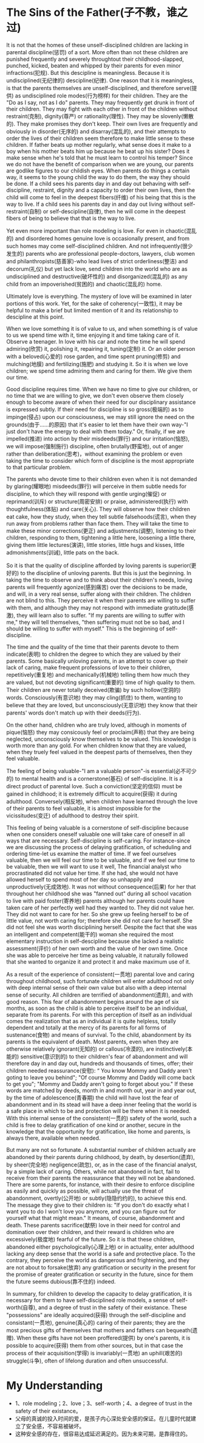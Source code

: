# The Sins of the Father(子不教，谁之过)
It is not that the homes of these unself-disciplined children are lacking in parental discipline(惩罚) of a sort. More often than not these children are punished frequently and severely throughtout their childhood-slapped, punched, kicked, beaten and whipped by their parents for even minor infractions(犯规). But this descipline is meaningless. Because it is undisciplined(无纪律的) descipline(纪律).
One reason that it is meaningless, is that the parents themselves are unself-disciplined, and therefore serve(提供) as undisciplined role modes(行为榜样) for their children. They are the "Do as I say, not as I do" parents. They may frequently get drunk in front of their children. They may fight with each other in front of the children without restraint(克制), dignity(尊严) or rationality(理性). They may be slovenly(懒散的). They make promises they don't keep. Their own lives are frequently and obviously in disorder(无序的) and disarray(混乱的), and their attempts to order the lives of their children seem therefore to make little sense to these children. If father beats up mother regularly, what sense does it make to a boy when his mother beats him up because he beat up his sister? Does it make sense when he's told that he must learn to control his temper? Since we do not have the benefit of comparison when we are young, our parents are godlike figures to our childish eyes. When parents do things a certain way, it seems to the young child the way to do them, the way they should be done. If a child sees his parents day in and day out behaving with self-discipline, restraint, dignity and a capacity to order their own lives, then the child will come to feel in the deepest fibers(纤维) of his being that this is the way to live. If a child sees his parents day in and day out living without self-restraint(自制) or self-descipline(自律), then he will come in the deepest fibers of being to believe that that is the way to live.

Yet even more important than role modeling is love. For even in chaotic(混乱的) and disordered homes genuine love is occasionally present, and from such homes may come self-disciplined children. And not infrequently(很少发生的) parents who are professional people-doctors, lawyers, club women and philanthropists(慈善家)-who lead lives of strict orderliness(整洁) and decorum(礼仪) but yet lack love, send children into the world who are as undisciplined and destructive(破坏性的) and disorganized(混乱的) as any child from an impoverished(贫困的) and chaotic(混乱的) home.

Ultimately love is everything. The mystery of love will be examined in later portions of this work. Yet, for the sake of coherency(一致性), it may be helpful to make a brief but limited mention of it and its relationship to descipline at this point.

When we love something it is of value to us, and when something is of value to us we spend time with it, time enjoying it and time taking care of it. Observe a teenager. In love with his car and note the time he will spend admiring(欣赏) it, polishing it, repairing it, tuning(定制) it. Or an older person with a beloved(心爱的) rose garden, and time spent pruning(修剪) and mulching(地膜) and fertilizing(施肥) and studying it. So it is when we love children; we spend time admiring them and caring for them. We give them our time.

Good discipline requires time. When we have no time to give our children, or no time that we are willing to give, we don't even observe them closely enough to become aware of when their need for our disciplinary assistance is expressed subtly. If their need for discipline is so gross(极端的) as to impinge(侵占) upon our consciousness, we may still ignore the need on the grounds(由于......的原因) that it's easier to let them have their own way-"I just don't have the energy to deal with them today." Or, finally, if we are impelled(推进) into action by their misdeeds(罪行) and our irritation(恼怒), we will impose(强制施行) discipline, often brutally(野蛮地), out of anger rather than deliberation(思考)，without examining the problem or even taking the time to consider which form of discipline is the most appropriate to that particular problem.

The parents who devote time to their children even when it is not demanded by glaring(耀眼地) misdeeds(罪行) will perceive in them subtle needs for discipline, to which they will respond with gentle urging(催促) or reprimand(训斥) or structure(周密安排) or praise, administered(执行) with thoughtfulness(体贴) and care(关心). They will observe how their children eat cake, how they study, when they tell subtle falsehoods(谎言), when they run away from problems rather than face them. They will take the time to make these minor corrections(更正) and adjustments(调整), listening to their children, responding to them, tightening a little here, loosening a little there, giving them little lectures(演讲), little stories, little hugs and kisses, little admonishments(训诫), little pats on the back.

So it is that the quality of discipline afforded by loving parents is superior(更好的) to the discipline of unloving parents. But this is just the beginning. In taking the time to observe and to think about their children's needs, loving parents will frequently agonize(感到痛苦) over the decisions to be made, and will, in a very real sense, suffer along with their children. The children are not blind to this. They perceive it when their parents are willing to suffer with them, and although they may not respond with immediate gratitude(感激), they will learn also to suffer. "If my parents are willing to suffer with me," they will tell themselves, "then suffering must not be so bad, and I should be willing to suffer with myself." This is the beginning of self-discipline.

The time and the quality of the time that their parents devote to them indicate(表明) to children the degree to which they are valued by their parents. Some basically unloving parents, in an attempt to cover up their lack of caring, make frequent professions of love to their children, repetitively(重复地) and mechanically(机械地) telling them how much they are valued, but not devoting significant(重要的) time of high quality to them. Their children are never totally deceived(欺骗) by such hollow(空洞的) words. Consciously(有意识地) they may cling(抓住) to them, wanting to believe that they are loved, but unconsciously(无意识地) they know that their parents' words don't match up with their deeds(行为).

On the other hand, children who are truly loved, although in moments of pique(恼怒) they may consicously feel or proclaim(声称) that they are being neglected, unconsciously know themselves to be valued. This knowledge is worth more than any gold. For when children know that they are valued, when they truely feel valued in the deepest parts of themselves, then they feel valuable.

The feeling of being valuable-"I am a valuable person"-is essential(必不可少的) to mental health and is a cornerstone(基石) of self-discipline. It is a direct product of parental love. Such a conviction(坚定的信仰) must be gained in childhood; it is extremely difficult to acquire(获得) it during adulthood. Conversely(相反地), when children have learned through the love of their parents to feel valuable, it is almost impossible for the vicissitudes(变迁) of adulthood to destroy their spirit.

This feeling of being valuable is a cornerstone of self-discipline because when one considers oneself valuable one will take care of oneself in all ways that are necessary. Self-discipline is self-caring. For instance-since we are discussing the process of delaying gratification, of scheduling and ordering time-let us examine the matter of time. If we feel ourselves valuable, then we will feel our time to be valuable, and if we feel our time to be valuable, then we will want to use it well, The financial analyst who procrastinated did not value her time. If she had, she would not have allowed herself to spend most of her day so unhappily and unproductively(无成效地). It was not without consequence(后果) for her that throughout her childhood she was "fanned out" during all school vacation to live with paid foster(寄养地) parents although her parents could have taken care of her perfectly well had they wanted to. They did not value her. They did not want to care for her. So she grew up feeling herself to be of little value, not worth caring for; therefore she did not care for herself. She did not feel she was worth disciplining herself. Despite the fact that she was an intelligent and competent(能干的) woman she required the most elementary instruction in self-descipline because she lacked a realistic assessment(评价) of her own worth and the value of her own time. Once she was able to perceive her time as being valuable, it naturally followed that she wanted to organize it and protect it and make maximum use of it.

As a result of the experience of consistent(一贯地) parental love and caring throughout childhood, such fortunate children will enter adulthood not only with deep internal sense of their own value but also with a deep internal sense of security. All children are terrified of abandonment(遗弃), and with good reason. This fear of abandonment begins around the age of six months, as soon as the child is able to perceive itself to be an individual, separate from its parents. For with this perception of itself as an individual comes the realization that as an individual it is quite helpless, totally dependent and totally at the mercy of its parents for all forms of sustenance(食物) and means of survival. To the child, abandonment by its parents is the equivalent of death. Most parents, even when they are otherwise relatively ignorant(无知的) or callous(冷漠的), are instinctively(本能的) sensitive(意识到的) to their children's fear of abandonment and will therefore day in and day out, hundreds and thousands of times, offer; their children needed reassurance(安慰): “ You know Mommy and Daddy aren't goting to leave you behind"; "Of course Mommy and Daddy will come back to get you"; "Mommy and Daddy aren't going to forget about you." If these words are matched by deeds, month in and month out, year in and year out, by the time of adolescence(青春期) the child will have lost the fear of abandonment and in its stead will have a deep inner feeling that the world is a safe place in which to be and protection will be there when it is needed. With this internal sense of the consistent(一贯的) safety of the world, such a child is free to delay gratification of one kind or another, secure in the knowledge that the opportunity for gratification, like home and parents, is always there, available when needed.

But many are not so fortunate. A substantial number of children actually are abandoned by their parents during childhood, by death, by desertion(遗弃), by sheer(完全地) negligence(疏忽), or, as in the case of the financial analyst, by a simple lack of caring. Others, while not abandoned in fact, fail to receive from their parents the reassurance that they will not be abandoned. There are some parents, for instance, with their desire to enforce discipline as easily and quickly as possible, will actually use the threat of abandonment, overtly(公开地) or subtly(隐隐约约的), to achieve this end. The message they give to their children is: "If you don't do exactly what I want you to do I won't love you anymore, and you can figure out for yourself what that might mean." It means, of course, abandonment and death. These parents sacrifice(献祭) love in their need for control and domination over their children, and their reward is children who are excessively(极度地) fearful of the future. So it is that these children, abandoned either psychologically(心理上地) or in actuality, enter adulthood lacking any deep sense that the world is a safe and protective place. To the contrary, they perceive the world as dangerous and frightening, and they are not about to forsake(放弃) any gratification or security in the present for the promise of greater gratification or security in the future, since for them the future seems dubious(靠不住的) indeed.

In summary, for children to develop the capacity to delay gratification, it is necessary for them to have self-disciplined role models, a sense of self-worth(自尊), and a degree of trust in the safety of their existance. These "possessions" are ideally acquired(获得) through the self-discipline and consistant(一贯地), genuine(真心的) caring of their parents; they are the most precious gifts of themselves that mothers and fathers can bequeath(遗赠). When these gifts have not been proffered(提供) by one's parents, it is possible to acquire(获得) them from other sources, but in that case the process of their acquisition(学得) is invariably(一贯地) an uphill(艰苦的) struggle(斗争), often of lifelong duration and often unsuccessful.
# My Understanding
- 1、role modeling；2、love；3、self-worth；4、a degree of trust in the safety of their existance。
- 父母的真诚的投入时间的爱，是孩子内心深处安全感的保证。在儿童时代就建立了安全感，不容易被破坏。
- 这种安全感的存在，很容易达成延迟满足的。因为未来可期，是靠得住的。
